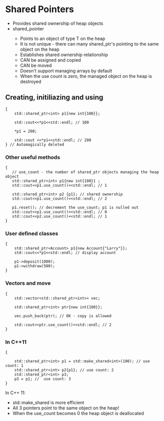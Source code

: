 # Shared Pointers

<ul>
    <li>Provides shared ownership of heap objects</li>
    <li>shared_pointer<T>
        <ul>
            <li>Points to an object of type T on the heap</li>
            <li>It is not unique - there can many shared_ptr's pointing to the same object on the heap</li>
            <li>Establishes shared ownership relationship</li>
            <li>CAN be assigned and copied</li>
            <li>CAN be moved</li>
            <li>Doesn't support managing arrays by default</li>
            <li>When the use count is zero, the managed object on the heap is destroyed</li>
        </ul>
    </li>
</ul>

## Creating, initiliazing and using
```
{
    std::shared_ptr<int> p1{new int{100}};

    std::cout<<*p1<<std::endl; // 100

    *p1 = 200;

    std::cout <<*p1<<std::endl; // 200
} // Automagically deleted
```

### Other useful methods
```
{
   // use_count - the number of shared_ptr objects managing the heap object
   std::shared_ptr<int> p1{new int{100}} ;
   std::cout<<p1.use_count()<<std::endl; // 1

   std::shared_ptr<int> p2 {p1}; // shared ownership
   std::cout<<p1.use_count()<<std::endl; // 2

   p1.reset(); // decrement the use_count; p1 is nulled out
   std::cout<<p1.use_count()<<std::endl; // 0
   std::cout<<p2.use_count()<<std::endl; // 1
}
```

### User defined classes

```
{
    std::shared_ptr<Account> p1{new Account{"Larry"}};
    std::cout<<*p1<<std::endl; // display account

    p1->deposit(1000);
    p1->withdraw(500);
}
```

### Vectors and move

```
{
    std::vector<std::shared_ptr<int>> vec;

    std::shared_ptr<int> ptr{new int{100}};
    
    vec.push_back(ptr); // OK - copy is allowed

    std::cout<<ptr.use_count()<<std::endl; // 2
}
```

### In C++11

```
{

    std::shared_ptr<int> p1 = std::make_shared<int>(100); // use count: 1
    std::shared_ptr<int> p2{p1}; // use count: 2
    std::shared_ptr<int> p3;
    p3 = p1; //  use count: 3
}
```
In C++ 11:
<ul>
    <li>std::make_shared is more efficient</li>
    <li>All 3 pointers point to the same object on the heap!</li>
    <li>When the use_count becomes 0 the heap object is deallocated</li>
</ul>